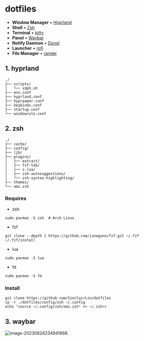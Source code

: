 # dotfiles
- **Window Manager** • [Hyprland](https://github.com/hyprwm/Hyprland) 
- **Shell** • [Zsh](https://www.zsh.org) 
- **Terminal** • [kitty](https://github.com/kovidgoyal/kitty) 
- **Panel** • [Waybar](https://aur.archlinux.org/packages/waybar-hyprland-git) 
- **Notify Daemon** • [Dunst](https://github.com/dunst-project/dunst) 
- **Launcher** • [rofi](https://github.com/davatorium/rofi) 
- **File Manager** • [ranger](https://github.com/ranger/ranger) 


## 1. hyprland 
```
./
├── scripts/          
│   └── xdph.sh
├── env.conf          
├── hyprland.conf     
├── hyprpaper.conf    
├── keybinds.conf     
├── startup.conf
└── windowrule.conf   
```
## 2. zsh

```
./
├── cache/
├── config/
├── lib/
├── plugins/
│   ├── extract/
│   ├── fzf-tab/
│   ├── z.lua/
│   ├── zsh-autosuggestions/
│   └── zsh-syntax-highlighting/
├── themes/
└── omz.zsh
```
### Requires
- zsh
```
sudo pacman -S zsh  # Arch Linux

```
- fzf
```
git clone --depth 1 https://github.com/junegunn/fzf.git ~/.fzf
~/.fzf/install
```
- lua
```
sudo pacman -S lua
```
- fd
```
sudo pacman -S fd    
```

### Install
```
git clone https://github.com/SinclairLin/dotfiles
cp -r ./dotfiles/config/zsh ~/.config 
echo "source ~/.config/zsh/omz.zsh" >> ~/.zshrc
```

## 3. waybar
![image-20230824234941666](https://images-1259814905.cos.ap-nanjing.myqcloud.com//picture/image-20230824234941666.png)
